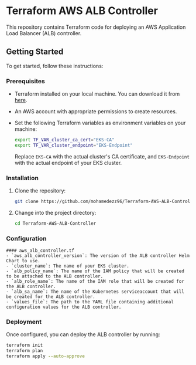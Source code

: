 # Terraform AWS ALB Controller

This repository contains Terraform code for deploying an AWS Application Load Balancer (ALB) controller.

## Getting Started

To get started, follow these instructions:

### Prerequisites

- Terraform installed on your local machine. You can download it from [here](https://www.terraform.io/downloads.html).
- An AWS account with appropriate permissions to create resources.
- Set the following Terraform variables as environment variables on your machine:

    ```bash
    export TF_VAR_cluster_ca_cert="EKS-CA"
    export TF_VAR_cluster_endpoint="EKS-Endpoint"
    ```

    Replace `EKS-CA` with the actual cluster's CA certificate, and `EKS-Endpoint` with the actual endpoint of your EKS cluster.

### Installation

1. Clone the repository:

    ```bash
    git clone https://github.com/mohamedezz96/Terraform-AWS-ALB-Controller.git
    ```
2. Change into the project directory:

    ```bash
    cd Terraform-AWS-ALB-Controller
    ```
### Configuration
    #### aws_alb_controller.tf
    - `aws_alb_controller_version`: The version of the ALB controller Helm Chart to use.
    - `cluster_name`: The name of your EKS cluster.
    - `alb_policy_name`: The name of the IAM policy that will be created to be attached to the ALB controller.
    - `alb_role_name`: The name of the IAM role that will be created for the ALB controller.
    - `alb_sa_name`: The name of the Kubernetes serviceaccount that will be created for the ALB controller.
    - `values_file`: The path to the YAML file containing additional configuration values for the ALB controller.

### Deployment

Once configured, you can deploy the ALB controller by running:

```bash
terraform init
terraform plan
terraform apply --auto-approve
```
